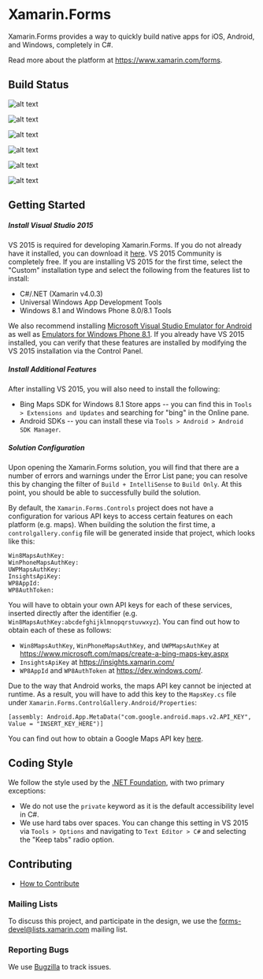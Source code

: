 # Xamarin.Forms #

Xamarin.Forms provides a way to quickly build native apps for iOS, Android, and Windows, completely in C#.

Read more about the platform at https://www.xamarin.com/forms.

## Build Status ##

![alt text](https://img.shields.io/teamcity/https/teamcity.xamarin.com/e/XamarinForms_Debug_Cycle8ezTest_OsxDebug.svg?style=flat&label=OSX%20Debug%20%20%20%20%20 "OSX Debug")  

![alt text](https://img.shields.io/teamcity/https/teamcity.xamarin.com/e/XamarinForms_Debug_Cycle8ezTest_WindowsDebug.svg?style=flat&label=Win%20Debug%20%20%20%20%20%20 "Win Debug")  

![alt text](https://img.shields.io/teamcity/https/teamcity.xamarin.com/e/XamarinForms_Debug_Cycle8ezTest_UiTests_OsxTestCloudPackageRunAndroid601.svg?style=flat&label=UITest%20Android "Android UI Tests")

![alt text](https://img.shields.io/teamcity/https/teamcity.xamarin.com/e/XamarinForms_Debug_Cycle8ezTest_UiTests_OsxTestCloudPackageRunIOSUnifiedIOS8.svg?style=flat&label=UITest%20iOS8%20%20%20%20 "iOS8 UI Tests")  

![alt text](https://img.shields.io/teamcity/https/teamcity.xamarin.com/e/XamarinForms_Debug_Cycle8ezTest_UiTests_OsxTestCloudPackageRunIOSUnifiedIOS9.svg?style=flat&label=UITest%20iOS9%20%20%20%20 "iOS9 UI Tests")  

![alt text](https://img.shields.io/teamcity/https/teamcity.xamarin.com/e/XamarinForms_Debug_Cycle8ezTest_UiTests_OsxTestCloudPackageRunIOSUnifiedIOS10.svg?style=flat&label=UITest%20iOS10%20%20 "iOS10 UI Tests") 

## Getting Started ##

##### Install Visual Studio 2015 #####
VS 2015 is required for developing Xamarin.Forms. If you do not already have it installed, you can download it [here](https://www.visualstudio.com/downloads/download-visual-studio-vs). VS 2015 Community is completely free. If you are installing VS 2015 for the first time, select the "Custom" installation type and select the following from the features list to install:

- C#/.NET (Xamarin v4.0.3)
- Universal Windows App Development Tools
- Windows 8.1 and Windows Phone 8.0/8.1 Tools

We also recommend installing [Microsoft Visual Studio Emulator for Android](https://www.visualstudio.com/en-us/features/msft-android-emulator-vs.aspx) as well as [Emulators for Windows Phone 8.1](https://www.microsoft.com/en-us/download/details.aspx?id=44574). If you already have VS 2015 installed, you can verify that these features are installed by modifying the VS 2015 installation via the Control Panel.

##### Install Additional Features #####
After installing VS 2015, you will also need to install the following:
  - Bing Maps SDK for Windows 8.1 Store apps -- you can find this in `Tools > Extensions and Updates` and searching for "bing" in the Online pane.
  - Android SDKs -- you can install these via `Tools > Android > Android SDK Manager`.

##### Solution Configuration #####
Upon opening the Xamarin.Forms solution, you will find that there are a number of errors and warnings under the Error List pane; you can resolve this by changing the filter of `Build + IntelliSense` to `Build Only`. At this point, you should be able to successfully build the solution.

By default, the `Xamarin.Forms.Controls` project does not have a configuration for various API keys to access certain features on each platform (e.g. maps). When building the solution the first time, a `controlgallery.config` file will be generated inside that project, which looks like this:

    Win8MapsAuthKey:
    WinPhoneMapsAuthKey:
    UWPMapsAuthKey:
    InsightsApiKey:
    WP8AppId:
    WP8AuthToken:

You will have to obtain your own API keys for each of these services, inserted directly after the identifier (e.g. `Win8MapsAuthKey:abcdefghijklmnopqrstuvwxyz`). You can find out how to obtain each of these as follows:

- `Win8MapsAuthKey`, `WinPhoneMapsAuthKey`, and `UWPMapsAuthKey` at https://www.microsoft.com/maps/create-a-bing-maps-key.aspx
- `InsightsApiKey` at https://insights.xamarin.com/
- `WP8AppId` and `WP8AuthToken` at https://dev.windows.com/.

Due to the way that Android works, the maps API key cannot be injected at runtime. As a result, you will have to add this key to the `MapsKey.cs` file under `Xamarin.Forms.ControlGallery.Android/Properties`:

    [assembly: Android.App.MetaData("com.google.android.maps.v2.API_KEY", Value = "INSERT_KEY_HERE")]

You can find out how to obtain a Google Maps API key [here](https://developer.xamarin.com/guides/android/platform_features/maps_and_location/maps/obtaining_a_google_maps_api_key/).

## Coding Style ##

We follow the style used by the [.NET Foundation](https://github.com/dotnet/corefx/blob/master/Documentation/coding-guidelines/coding-style.md), with two primary exceptions:

- We do not use the `private` keyword as it is the default accessibility level in C#.
- We use hard tabs over spaces. You can change this setting in VS 2015 via `Tools > Options` and navigating to `Text Editor > C#` and selecting the "Keep tabs" radio option.

## Contributing ##

- [How to Contribute](https://github.com/xamarin/xamarin.forms/wiki/Contributing-Code)

### Mailing Lists

To discuss this project, and participate in the design, we use the [forms-devel@lists.xamarin.com](http://lists.xamarin.com/mailman/listinfo/forms-devel) mailing list.   

### Reporting Bugs

We use [Bugzilla](https://bugzilla.xamarin.com/newbug) to track issues.


